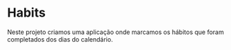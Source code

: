 # Habits
Neste projeto criamos uma aplicação onde marcamos os hábitos que foram completados dos dias do calendário.

